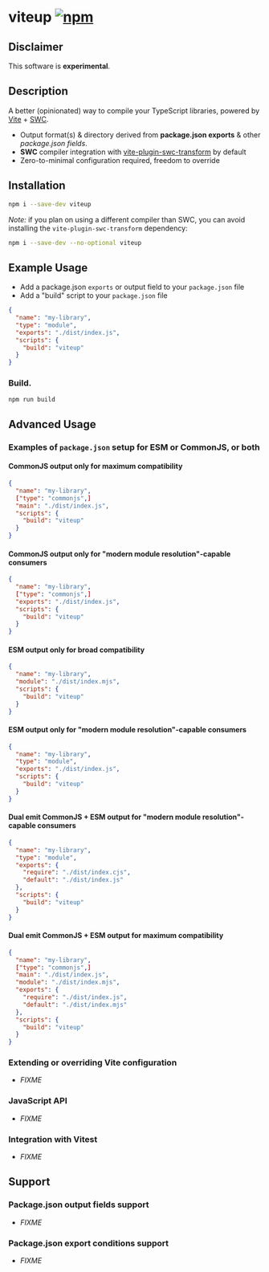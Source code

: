 # viteup [![npm](https://img.shields.io/npm/v/viteup)](https://www.npmjs.com/package/viteup)

## Disclaimer

This software is **experimental**.

## Description

A better (opinionated) way to compile your TypeScript libraries, powered by [Vite](https://vitejs.dev) + [SWC](https://swc.rs).

- Output format(s) & directory derived from **package.json exports** & other _package.json fields_.
- **SWC** compiler integration with [vite-plugin-swc-transform](https://github.com/ziir/vite-plugin-swc-transform) by default
- Zero-to-minimal configuration required, freedom to override

## Installation

```sh
npm i --save-dev viteup
```

_Note:_ if you plan on using a different compiler than SWC, you can avoid installing the `vite-plugin-swc-transform` dependency:

```sh
npm i --save-dev --no-optional viteup
```

## Example Usage

- Add a package.json `exports` or output field to your `package.json` file
- Add a "build" script to your `package.json` file

```json
{
  "name": "my-library",
  "type": "module",
  "exports": "./dist/index.js",
  "scripts": {
    "build": "viteup"
  }
}
```

### Build.

```
npm run build
```

## Advanced Usage

### Examples of `package.json` setup for ESM or CommonJS, or both

#### CommonJS output only for maximum compatibility

```json
{
  "name": "my-library",
  ["type": "commonjs",]
  "main": "./dist/index.js",
  "scripts": {
    "build": "viteup"
  }
}
```

#### CommonJS output only for "modern module resolution"-capable consumers

```json
{
  "name": "my-library",
  ["type": "commonjs",]
  "exports": "./dist/index.js",
  "scripts": {
    "build": "viteup"
  }
}
```

#### ESM output only for broad compatibility

```json
{
  "name": "my-library",
  "module": "./dist/index.mjs",
  "scripts": {
    "build": "viteup"
  }
}
```

#### ESM output only for "modern module resolution"-capable consumers

```json
{
  "name": "my-library",
  "type": "module",
  "exports": "./dist/index.js",
  "scripts": {
    "build": "viteup"
  }
}
```

#### Dual emit CommonJS + ESM output for "modern module resolution"-capable consumers

```json
{
  "name": "my-library",
  "type": "module",
  "exports": {
    "require": "./dist/index.cjs",
    "default": "./dist/index.js"
  },
  "scripts": {
    "build": "viteup"
  }
}
```

#### Dual emit CommonJS + ESM output for maximum compatibility

```json
{
  "name": "my-library",
  ["type": "commonjs",]
  "main": "./dist/index.js",
  "module": "./dist/index.mjs",
  "exports": {
    "require": "./dist/index.js",
    "default": "./dist/index.mjs"
  },
  "scripts": {
    "build": "viteup"
  }
}
```

### Extending or overriding Vite configuration

- _FIXME_

### JavaScript API

- _FIXME_

### Integration with Vitest

- _FIXME_

## Support

### Package.json output fields support

- _FIXME_

### Package.json export conditions support

- _FIXME_
